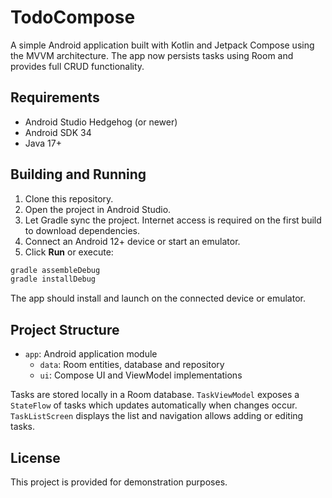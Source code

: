 # TodoCompose

A simple Android application built with Kotlin and Jetpack Compose using the MVVM architecture. The app now persists tasks using Room and provides full CRUD functionality.

## Requirements

- Android Studio Hedgehog (or newer)
- Android SDK 34
- Java 17+

## Building and Running

1. Clone this repository.
2. Open the project in Android Studio.
3. Let Gradle sync the project. Internet access is required on the first build to download dependencies.
4. Connect an Android 12+ device or start an emulator.
5. Click **Run** or execute:

```bash
gradle assembleDebug
gradle installDebug
```

The app should install and launch on the connected device or emulator.

## Project Structure

- `app`: Android application module
  - `data`: Room entities, database and repository
  - `ui`: Compose UI and ViewModel implementations

Tasks are stored locally in a Room database. `TaskViewModel` exposes a `StateFlow` of tasks which updates automatically when changes occur. `TaskListScreen` displays the list and navigation allows adding or editing tasks.

## License

This project is provided for demonstration purposes.

